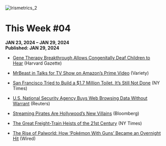 ![Irismetrics_2](https://github.com/MLiserb/Public_articles/assets/144083324/e3196f91-edac-45b2-9df9-0d58594fe274)

# This Week #04

**JAN 23, 2024 – JAN 29, 2024**
<br>**Published: JAN 29, 2024**

- [Gene Therapy Breakthrough Allows Congenitally Deaf Children to Hear](https://news.harvard.edu/gazette/story/2024/01/gene-therapy-breakthrough-allows-congenitally-deaf-children-to-hear/) (Harvard Gazette)
    
- [MrBeast in Talks for TV Show on Amazon’s Prime Video](https://variety.com/2024/digital/news/mrbeast-reality-show-amazon-prime-video-1235882230/) (Variety)
    
- [San Francisco Tried to Build a $1.7 Million Toilet. It’s Still Not Done](https://www.nytimes.com/2024/01/24/us/san-francisco-toilet.html) (NY Times)
    
- [U.S. National Security Agency Buys Web Browsing Data Without Warrant](https://www.reuters.com/technology/cybersecurity/national-security-agency-buys-web-browsing-data-without-warrant-letter-shows-2024-01-26/) (Reuters)
    
- [Streaming Pirates Are Hollywood’s New Villains](https://www.bloomberg.com/news/articles/2024-01-24/streaming-service-costs-drive-new-era-of-hollywood-piracy?srnd=businessweek-v2) (Bloomberg)
    
- [The Great Freight-Train Heists of the 21st Century](https://www.nytimes.com/2024/01/23/magazine/train-robbery-amazon-packages.html) (NY Times)
    
- [The Rise of Palworld: How ‘Pokémon With Guns’ Became an Overnight Hit](https://www.wired.com/story/palworld-pokemon-with-guns-steam-success/) (Wired)
